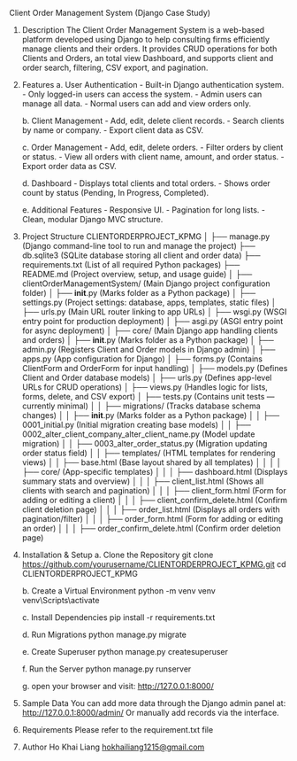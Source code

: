 Client Order Management System (Django Case Study)

1. Description
    The Client Order Management System is a web-based platform developed using Django to help consulting firms efficiently manage clients and their orders.
    It provides CRUD operations for both Clients and Orders, an total view Dashboard, and supports client and order search, filtering, CSV export, and pagination.

2. Features
    a. User Authentication
        -   Built-in Django authentication system.
        -   Only logged-in users can access the system.
        -   Admin users can manage all data.
        -   Normal users can add and view orders only.

    b. Client Management
        -   Add, edit, delete client records.
        -   Search clients by name or company.
        -   Export client data as CSV.

    c. Order Management
        -   Add, edit, delete orders.
        -   Filter orders by client or status.
        -   View all orders with client name, amount, and order status.
        -   Export order data as CSV.

    d. Dashboard
        -   Displays total clients and total orders.
        -   Shows order count by status (Pending, In Progress, Completed).

    e. Additional Features
        -   Responsive UI.
        -   Pagination for long lists.
        -   Clean, modular Django MVC structure.


3. Project Structure
CLIENTORDERPROJECT_KPMG
│
├── manage.py                              (Django command-line tool to run and manage the project)
├── db.sqlite3                             (SQLite database storing all client and order data)
├── requirements.txt                       (List of all required Python packages)
├── README.md                              (Project overview, setup, and usage guide)
│
├── clientOrderManagementSystem/           (Main Django project configuration folder)
│   ├── __init__.py                        (Marks folder as a Python package)
│   ├── settings.py                        (Project settings: database, apps, templates, static files)
│   ├── urls.py                            (Main URL router linking to app URLs)
│   ├── wsgi.py                            (WSGI entry point for production deployment)
│   ├── asgi.py                            (ASGI entry point for async deployment)
│
├── core/                                  (Main Django app handling clients and orders)
│   ├── __init__.py                        (Marks folder as a Python package)
│   ├── admin.py                           (Registers Client and Order models in Django admin)
│   ├── apps.py                            (App configuration for Django)
│   ├── forms.py                           (Contains ClientForm and OrderForm for input handling)
│   ├── models.py                          (Defines Client and Order database models)
│   ├── urls.py                            (Defines app-level URLs for CRUD operations)
│   ├── views.py                           (Handles logic for lists, forms, delete, and CSV export)
│   ├── tests.py                           (Contains unit tests — currently minimal)
│
│   ├── migrations/                        (Tracks database schema changes)
│   │   ├── __init__.py                    (Marks folder as a Python package)
│   │   ├── 0001_initial.py                (Initial migration creating base models)
│   │   ├── 0002_alter_client_company_alter_client_name.py (Model update migration)
│   │   ├── 0003_alter_order_status.py     (Migration updating order status field)
│
│   ├── templates/                         (HTML templates for rendering views)
│   │   ├── base.html                      (Base layout shared by all templates)
│   │
│   │   ├── core/                          (App-specific templates)
│   │   │   ├── dashboard.html             (Displays summary stats and overview)
│   │   │   ├── client_list.html           (Shows all clients with search and pagination)
│   │   │   ├── client_form.html           (Form for adding or editing a client)
│   │   │   ├── client_confirm_delete.html (Confirm client deletion page)
│   │   │   ├── order_list.html            (Displays all orders with pagination/filter)
│   │   │   ├── order_form.html            (Form for adding or editing an order)
│   │   │   ├── order_confirm_delete.html  (Confirm order deletion page)



4. Installation & Setup
    a. Clone the Repository
        git clone https://github.com/yourusername/CLIENTORDERPROJECT_KPMG.git
        cd CLIENTORDERPROJECT_KPMG

    b. Create a Virtual Environment
        python -m venv venv
        venv\Scripts\activate     

    c. Install Dependencies
        pip install -r requirements.txt

    d. Run Migrations
        python manage.py migrate

    e. Create Superuser
        python manage.py createsuperuser

    f. Run the Server
        python manage.py runserver

    g. open your browser and visit: http://127.0.0.1:8000/

5. Sample Data
    You can add more data through the Django admin panel at: http://127.0.0.1:8000/admin/
    Or manually add records via the interface.

6. Requirements
    Please refer to the requirement.txt file

7. Author
    Ho Khai Liang
    hokhailiang1215@gmail.com